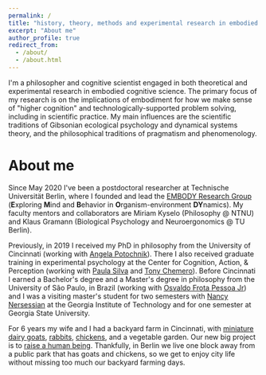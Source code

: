 ```yaml
---
permalink: /
title: "history, theory, methods and experimental research in embodied cognitive science"
excerpt: "About me"
author_profile: true
redirect_from: 
  - /about/
  - /about.html
---
```


I'm a philosopher and cognitive scientist engaged in both theoretical and experimental research in embodied cognitive science. The primary focus of my research is on the implications of embodiment for how we make sense of "higher cognition" and technologically-supported problem solving, including in scientific practice. My main influences are the scientific traditions of Gibsonian ecological psychology and dynamical systems theory, and the philosophical traditions of pragmatism and phenomenology. 




About me
======

Since May 2020 I've been a postdoctoral researcher at Technische Universität Berlin, where I founded and lead the [EMBODY Research Group](https://embody-rg.github.io/) (**E**xploring **M**ind and **B**ehavior in **O**rganism-environment **DY**namics). My faculty mentors and collaborators are Miriam Kyselo (Philosophy @ NTNU) and Klaus Gramann (Biological Psychology and Neuroergonomics @ TU Berlin).

Previously, in 2019 I received my PhD in philosophy from the University of Cincinnati (working with [Angela Potochnik](https://www.angelapotochnik.com/)). There I also received graduate training in experimental psychology at the Center for Cognition, Action, & Perception (working with [Paula Silva](https://scholar.google.com/citations?hl=en&user=z9FExgcAAAAJ&view_op=list_works&sortby=pubdate) and [Tony Chemero](https://scholar.google.com/citations?user=-RAPSx4AAAAJ&hl=en)). Before Cincinnati I earned a Bachelor's degree and a Master's degree in philosophy from the University of São Paulo, in Brazil (working with [Osvaldo Frota Pessoa Jr](https://filosofia.fflch.usp.br/en/professores/osvaldo-frota-pessoa-junior)) and I was a visiting master's student for two semesters with [Nancy Nersessian](https://mbb.harvard.edu/people/nancy-nersessian) at the Georgia Institute of Technology and for one semester at Georgia State University. 

For 6 years my wife and I had a backyard farm in Cincinnati, with [miniature dairy goats](https://gui-cogsci.github.io/images/goats2016.jpg), [rabbits](https://www.facebook.com/gui.br/videos/10209876057245259/?l=6129363546072657550), [chickens](https://gui-cogsci.github.io/images/chickens2015.jpg), and a vegetable garden. Our new big project is to [raise a human being](https://gui-cogsci.github.io/images/airportfamily2020.jpg). Thankfully, in Berlin we live one block away from a public park that has goats and chickens, so we get to enjoy city life without missing too much our backyard farming days.
